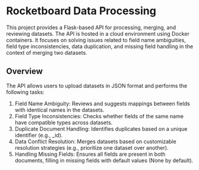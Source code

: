 # Rocketboard Data Processing

This project provides a Flask-based API for processing, merging, and reviewing datasets. The API is hosted in a cloud environment using Docker containers. It focuses on solving issues related to field name ambiguities, field type inconsistencies, data duplication, and missing field handling in the context of merging two datasets.

## Overview
The API allows users to upload datasets in JSON format and performs the following tasks:

1. Field Name Ambiguity: Reviews and suggests mappings between fields with identical names in the datasets.
2. Field Type Inconsistencies: Checks whether fields of the same name have compatible types across datasets.
3. Duplicate Document Handling: Identifies duplicates based on a unique identifier (e.g., _id).
4. Data Conflict Resolution: Merges datasets based on customizable resolution strategies (e.g., prioritize one dataset over another).
5. Handling Missing Fields: Ensures all fields are present in both documents, filling in missing fields with default values (None by default).
